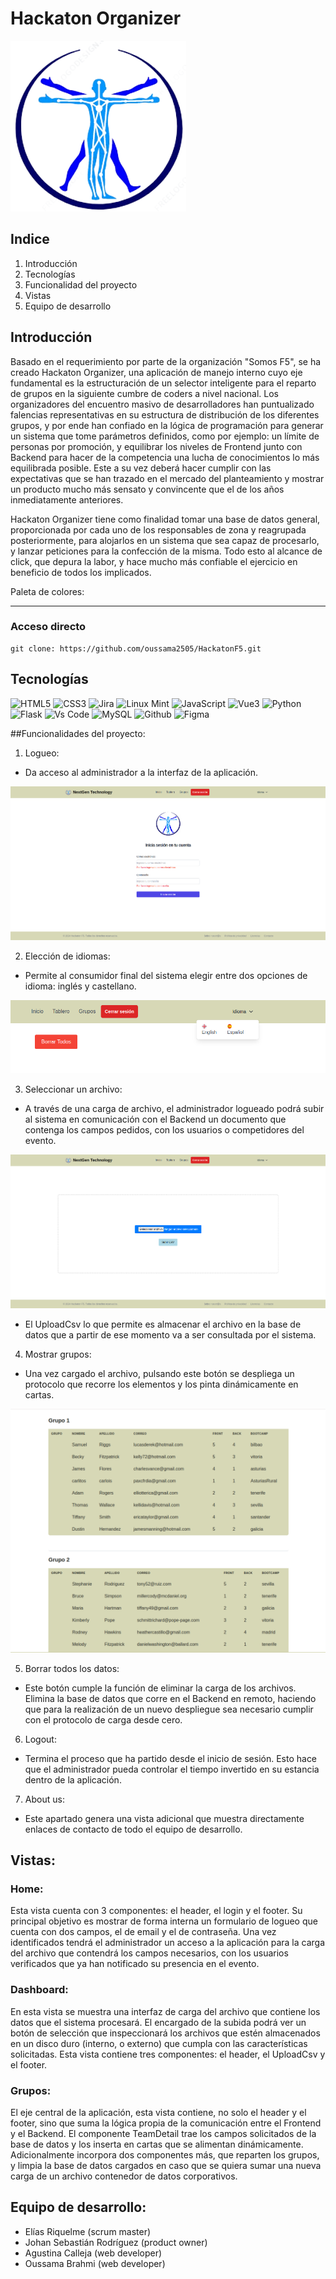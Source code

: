 # Hackaton Organizer

<img src="./Frontend/hackathon-admin/src/assets/logo.png"/>

## Indice

1. Introducción
2. Tecnologías
3. Funcionalidad del proyecto
4. Vistas
5. Equipo de desarrollo

## Introducción

Basado en el requerimiento por parte de la organización "Somos F5", se ha creado Hackaton Organizer, una aplicación de manejo interno cuyo eje fundamental es la estructuración de un selector inteligente para el reparto de grupos en la siguiente cumbre de coders a nivel nacional. Los organizadores del encuentro masivo de desarrolladores han puntualizado falencias representativas en su estructura de distribución de los diferentes grupos, y por ende han confiado en la lógica de programación para generar un sistema que tome parámetros definidos, como por ejemplo: un límite de personas por promoción, y equilibrar los niveles de Frontend junto con Backend para hacer de la competencia una lucha de conocimientos lo más equilibrada posible. Este a su vez deberá hacer cumplir con las expectativas que se han trazado en el mercado del planteamiento y mostrar un producto mucho más sensato y convincente que el de los años inmediatamente anteriores. 

Hackaton Organizer tiene como finalidad tomar una base de datos general, proporcionada por cada uno de los responsables de zona y reagrupada posteriormente, para alojarlos en un sistema que sea capaz de procesarlo, y lanzar peticiones para la confección de la misma. Todo esto al alcance de click, que depura la labor, y hace mucho más confiable el ejercicio en beneficio de todos los implicados.

Paleta de colores:

--------------------

### Acceso directo 

```
git clone: https://github.com/oussama2505/HackatonF5.git
```

## Tecnologías

![HTML5](https://img.shields.io/badge/HTML5-E34F26?style=for-the-badge&logo=html5&logoColor=white)         ![CSS3](https://img.shields.io/badge/CSS3-1572B6?style=for-the-badge&logo=css3&logoColor=white) ![Jira](https://img.shields.io/badge/Jira-0052CC?style=for-the-badge&logo=Jira&logoColor=white)      ![Linux Mint](https://img.shields.io/badge/Linux_Mint-87CF3E?style=for-the-badge&logo=linux-mint&logoColor=white)          ![JavaScript](https://img.shields.io/badge/JavaScript-323330?style=for-the-badge&logo=javascript&logoColor=F7DF1E)      ![Vue3](https://img.shields.io/badge/Vue%20js-35495E?style=for-the-badge&logo=vuedotjs&logoColor=4FC08D)       ![Python](https://img.shields.io/badge/Python-FFD43B?style=for-the-badge&logo=python&logoColor=blue) ![Flask](https://img.shields.io/badge/Flask-000000?style=for-the-badge&logo=flask&logoColor=white)      ![Vs Code](https://img.shields.io/badge/VSCode-0078D4?style=for-the-badge&logo=visual%20studio%20code&logoColor=white)       ![MySQL](https://img.shields.io/badge/MySQL-005C84?style=for-the-badge&logo=mysql&logoColor=white)    ![Github](https://img.shields.io/badge/GitHub-100000?style=for-the-badge&logo=github&logoColor=white)   ![Figma](https://img.shields.io/badge/Figma-F24E1E?style=for-the-badge&logo=figma&logoColor=white)

##Funcionalidades del proyecto:

1. Logueo:

- Da acceso al administrador a la interfaz de la aplicación.

<img src="./Frontend/hackathon-admin/src/assets/home.png" />

2. Elección de idiomas:

- Permite al consumidor final del sistema elegir entre dos opciones de idioma: inglés y castellano.

<img src="./Frontend/hackathon-admin/src/assets/Idioma.png" />

3. Seleccionar un archivo:

- A través de una carga de archivo, el administrador logueado podrá subir al sistema en comunicación con el Backend un documento que contenga los campos pedidos, con los usuarios o competidores del evento.

<img src="./Frontend/hackathon-admin/src/assets/Dashboard.png" />

- El UploadCsv lo que permite es almacenar el archivo en la base de datos que a partir de ese momento va a ser consultada por el sistema.

4. Mostrar grupos:

- Una vez cargado el archivo, pulsando este botón se despliega un protocolo que recorre los elementos y los pinta dinámicamente en cartas.

<img src="./Frontend/hackathon-admin/src/assets/Grupos.png" />

5. Borrar todos los datos:

- Este botón cumple la función de eliminar la carga de los archivos. Elimina la base de datos que corre en el Backend en remoto, haciendo que para la realización de un nuevo despliegue sea necesario cumplir con el protocolo de carga desde cero.

6. Logout:

- Termina el proceso que ha partido desde el inicio de sesión. Esto hace que el administrador pueda controlar el tiempo invertido en su estancia dentro de la aplicación.

7. About us:

- Este apartado genera una vista adicional que muestra directamente enlaces de contacto de todo el equipo de desarrollo.


## Vistas:

### Home: 

Esta vista cuenta con 3 componentes: el header, el login y el footer. Su principal objetivo es mostrar de forma interna un formulario de logueo que cuenta con dos campos, el de email y el de contraseña. Una vez identificados tendrá el administrador un acceso a la aplicación para la carga del archivo que contendrá los campos necesarios, con los usuarios verificados que ya han notificado su presencia en el evento. 

### Dashboard: 

En esta vista se muestra una interfaz de carga del archivo que contiene los datos que el sistema procesará. El encargado de la subida podrá ver un botón de selección que inspeccionará los archivos que estén almacenados en un disco duro (interno, o externo) que cumpla con las características solicitadas. Esta vista contiene tres componentes: el header, el UploadCsv y el footer.

### Grupos: 

El eje central de la aplicación, esta vista contiene, no solo el header y el footer, sino que suma la lógica propia de la comunicación entre el Frontend y el Backend. El componente TeamDetail trae los campos solicitados de la base de datos y los inserta en cartas que se alimentan dinámicamente. Adicionalmente incorpora dos componentes más, que reparten los grupos, y limpia la base de datos cargados en caso que se quiera sumar una nueva carga de un archivo contenedor de datos corporativos.  

## Equipo de desarrollo:

- Elías Riquelme (scrum master)
- Johan Sebastián Rodríguez (product owner)
- Agustina Calleja (web developer)
- Oussama Brahmi (web developer)